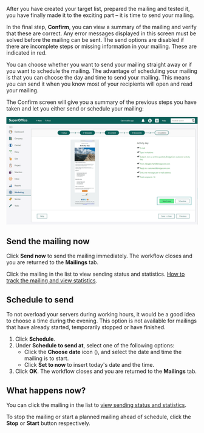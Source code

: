 <!-- markdownlint-disable-file MD041 -->
After you have created your target list, prepared the mailing and tested it, you have finally made it to the exciting part – it is time to send your mailing.

In the final step, **Confirm**, you can view a summary of the mailing and verify that these are correct. Any error messages displayed in this screen must be solved before the mailing can be sent. The send options are disabled if there are incomplete steps or missing information in your mailing. These are indicated in red.

You can choose whether you want to send your mailing straight away or if you want to schedule the mailing. The advantage of scheduling your mailing is that you can choose the day and time to send your mailing. This means you can send it when you know most of your recipients will open and read your mailing.

The Confirm screen will give you a summary of the previous steps you have taken and let you either send or schedule your mailing:

![The Confirm screen will give you a summary of the previous steps you have taken and let you either send or schedule your mailing -screenshot][img4]

## Send the mailing now

Click **Send now** to send the mailing immediately. The workflow closes and you are returned to the **Mailings** tab.

Click the mailing in the list to view sending status and statistics. [How to track the mailing and view statistics][1].

## Schedule to send

To not overload your servers during working hours, it would be a good idea to choose a time during the evening. This option is not available for mailings that have already started, temporarily stopped or have finished.

1. Click **Schedule**.
2. Under **Schedule to send at**, select one of the following options:
    * Click the **Choose date** icon (<i class="ph ph-calendar-blank" aria-hidden="true"></i>), and select the date and time the mailing is to start.
    * Click **Set to now** to insert today's date and the time.
3. Click **OK**. The workflow closes and you are returned to the **Mailings** tab.

## What happens now?

You can click the mailing in the list to [view sending status and statistics][1].

To stop the mailing or start a planned mailing ahead of schedule, click the **Stop** or **Start** button respectively.

<!-- Referenced links -->
[1]: ../../view-statistics.md

<!-- Referenced images -->
[img4]: ../../../../../../media/loc/en/marketing/send-or-schedule.png

